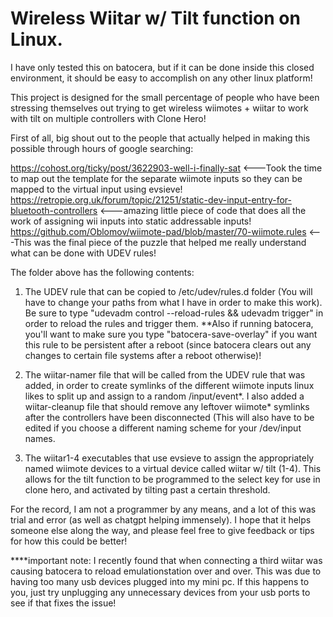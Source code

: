 # Wireless Wiitar w/ Tilt function on Linux.

I have only tested this on batocera, but if it can be done inside this closed environment, it should be easy to accomplish on any other linux platform!

This project is designed for the small percentage of people who have been stressing themselves out trying to get wireless wiimotes + wiitar to work with tilt on multiple controllers with Clone Hero!

First of all, big shout out to the people that actually helped in making this possible through hours of google searching:

https://cohost.org/ticky/post/3622903-well-i-finally-sat   <---Took the time to map out the template for the separate wiimote inputs so they can be mapped to the virtual input using evsieve!
https://retropie.org.uk/forum/topic/21251/static-dev-input-entry-for-bluetooth-controllers   <---amazing little piece of code that does all the work of assigning wii inputs into static addressable inputs!
https://github.com/Oblomov/wiimote-pad/blob/master/70-wiimote.rules   <---This was the final piece of the puzzle that helped me really understand what can be done with UDEV rules!

The folder above has the following contents:

1) The UDEV rule that can be copied to /etc/udev/rules.d folder (You will have to change your paths from what I have in order to make this work). Be sure to type "udevadm control --reload-rules && udevadm trigger" in order to reload the rules and trigger them. **Also if running batocera, you'll want to make sure you type "batocera-save-overlay" if you want this rule to be persistent after a reboot (since batocera clears out any changes to certain file systems after a reboot otherwise)!

2) The wiitar-namer file that will be called from the UDEV rule that was added, in order to create symlinks of the different wiimote inputs linux likes to split up and assign to a random /input/event*. I also added a wiitar-cleanup file that should remove any leftover wiimote* symlinks after the controllers have been disconnected (This will also have to be edited if you choose a different naming scheme for your /dev/input names.

3) The wiitar1-4 executables that use evsieve to assign the appropriately named wiimote devices to a virtual device called wiitar w/ tilt (1-4). This allows for the tilt function to be programmed to the select key for use in clone hero, and activated by tilting past a certain threshold.

For the record, I am not a programmer by any means, and a lot of this was trial and error (as well as chatgpt helping immensely). I hope that it helps someone else along the way, and please feel free to give feedback or tips for how this could be better! 

****important note: I recently found that when connecting a third wiitar was causing batocera to reload emulationstation over and over. This was due to having too many usb devices plugged into my mini pc. If this happens to you, just try unplugging any unnecessary devices from your usb ports to see if that fixes the issue!
